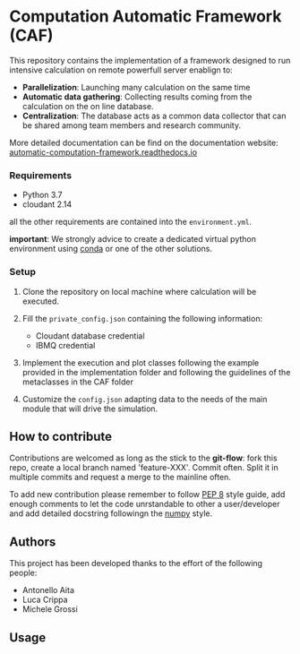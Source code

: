 # Computation Automatic Framework (CAF) 

This repository contains the implementation of a framework designed to run 
intensive calculation on remote powerfull server enablign to:

* **Parallelization**: Launching many calculation on the same time 
* **Automatic data gathering**: Collecting results coming from the
  calculation on the on line database.
* **Centralization**:  The database acts as a common data collector that can
be shared among team members and research community.
  
More detailed documentation can be find on the documentation website: 
[automatic-computation-framework.readthedocs.io](https://automatic-computation-framework.readthedocs.io)




### Requirements

- Python 3.7
- cloudant 2.14

all the other requirements are contained into the `environment.yml`. 

**important**: 
We strongly advice to create a dedicated virtual python environment using 
[conda](https://docs.conda.io/projects/conda/en/latest/index.html) or 
one of the other solutions.

### Setup
1. Clone the repository on local machine where calculation will be executed.

1. Fill the `private_config.json` containing the following information:
    - Cloudant database credential
    - IBMQ credential
1. Implement the execution and plot classes following the example provided in the implementation folder and following
   the guidelines of the metaclasses in the CAF folder
1. Customize the `config.json` adapting data to the needs of the main module that
    will drive the simulation.

## How to contribute

Contributions are welcomed as long as the stick to the **git-flow**: fork 
this repo, create a local branch named 'feature-XXX'. Commit often. Split 
it in multiple commits and request a merge to the mainline often. 

To add new contribution please remember to follow 
[PEP 8](https://www.python.org/dev/peps/pep-0008/)
style guide, add enough comments to let the code unrstandable to other a
user/developer and add detailed docstring followingn the [numpy](https://numpydoc.readthedocs.io/en/latest/format.html)
style.

## Authors

This project has been developed thanks to the effort of the following people:

- Antonello Aita 
- Luca Crippa
- Michele Grossi


## Usage

 
 
